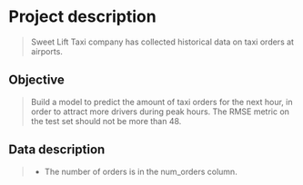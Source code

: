 # Project description
>Sweet Lift Taxi company has collected historical data on taxi orders at airports. 

## Objective
>Build a model to predict the amount of taxi orders for the next hour, in order to attract more drivers during peak hours.
>The RMSE metric on the test set should not be more than 48.

## Data description
>* The number of orders is in the num_orders column.

